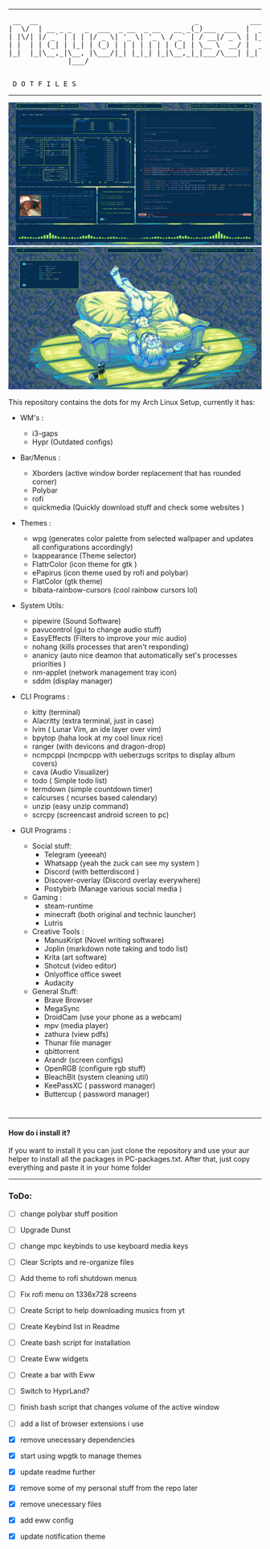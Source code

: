 <hr>
<pre> __  __                                     _            ____   ____ 
|  \/  | __ _ _   _  ___  _ __  _ __   __ _(_)___  ___  |  _ \ / ___|
| |\/| |/ _` | | | |/ _ \| '_ \| '_ \ / _` | / __|/ _ \ | |_) | |    
| |  | | (_| | |_| | (_) | | | | | | | (_| | \__ \  __/ |  __/| |___ 
|_|  |_|\__,_|\__, |\___/|_| |_|_| |_|\__,_|_|___/\___| |_|    \____|
              |___/                                                   
                      
                     
</pre>
<pre>
 D O T F I L E S
</pre>
<hr>

<img src="gitdotfiles/screenshot1.png">

<img src="gitdotfiles/screenshot2.png">


This repository contains the dots for my Arch Linux Setup, currently it has:

* WM's : 
  * i3-gaps
  * Hypr (Outdated configs)
  
* Bar/Menus :
  * Xborders (active window border replacement that has rounded corner)
  * Polybar
  * rofi
  * quickmedia (Quickly download stuff and check some websites ) 

* Themes : 
  * wpg (generates color palette from selected wallpaper and updates all configurations accordingly)
  * lxappearance (Theme selector)
  * FlattrColor (icon theme for gtk )
  * ePapirus (icon theme used by rofi and polybar)
  * FlatColor (gtk theme)
  * bibata-rainbow-cursors (cool rainbow cursors lol)

* System Utils:
  * pipewire (Sound Software)
  * pavucontrol (gui to change audio stuff)
  * EasyEffects (Filters to improve your mic audio)
  * nohang (kills processes that aren't responding)
  * ananicy (auto nice deamon that automatically set's processes priorities )
  * nm-applet (network management tray icon)
  * sddm (display manager)
  
* CLI Programs :
  * kitty (terminal)
  * Alacritty (extra terminal, just in case)
  * lvim ( Lunar Vim, an ide layer over vim)
  * bpytop (haha look at my cool linux rice)
  * ranger (with devicons and dragon-drop)
  * ncmpcppi (ncmpcpp with ueberzugs scritps to display album covers)
  * cava (Audio Visualizer)
  * todo ( Simple todo list)
  * termdown (simple countdown timer)
  * calcurses ( ncurses based calendary)
  * unzip (easy unzip command)
  * scrcpy (screencast android screen to pc)

* GUI Programs : 
  * Social stuff:
    * Telegram (yeeeah)
    * Whatsapp (yeah the zuck can see my system )
    * Discord (with betterdiscord )
    * Discover-overlay (Discord overlay everywhere)
    * Postybirb (Manage various social media )
  * Gaming : 
    * steam-runtime
    * minecraft (both original and technic launcher)
    * Lutris
  * Creative Tools : 
    * ManusKript (Novel writing software)
    * Joplin (markdown note taking and todo list)
    * Krita (art software)
    * Shotcut (video editor)
    * Onlyoffice office sweet
    * Audacity
  * General Stuff:
    * Brave Browser
    * MegaSync 
    * DroidCam (use your phone as a webcam)
    * mpv (media player)
    * zathura (view pdfs)
    * Thunar file manager
    * qbittorrent
    * Arandr (screen configs)
    * OpenRGB (configure rgb stuff)
    * BleachBit (system cleaning util)
    * KeePassXC ( password manager)
    * Buttercup ( password manager)

#

***
#### How do i install it?
If you want to install it you can just clone the repository and use your aur helper to install all the packages in PC-packages.txt.
After that, just copy everything and paste it in your home folder

***

### ToDo:
- [ ] change polybar stuff position
- [ ] Upgrade Dunst
- [ ] change mpc keybinds to use keyboard media keys
- [ ] Clear Scripts and re-organize files
- [ ] Add theme to rofi shutdown menus
- [ ] Fix rofi menu on 1336x728 screens
- [ ] Create Script to help downloading musics from yt
- [ ] Create Keybind list in Readme
- [ ] Create bash script for installation
- [ ] Create Eww widgets
- [ ] Create a bar with Eww
- [ ] Switch to HyprLand?
- [ ] finish bash script that changes volume of the active window
- [ ] add a list of browser extensions i use
- [x] remove unecessary dependencies
- [x] start using wpgtk to manage themes
- [x] update readme further
- [x] remove some of my personal stuff from the repo later
- [x] remove unecessary files
- [x] add eww config
- [x] update notification theme

